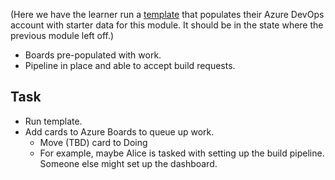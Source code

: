 (Here we have the learner run a [template](https://azuredevopsdemogenerator.azurewebsites.net/) that populates their Azure DevOps account with starter data for this module. It should be in the state where the previous module left off.)

* Boards pre-populated with work.
* Pipeline in place and able to accept build requests.

## Task

- Run template.
- Add cards to Azure Boards to queue up work.
    - Move (TBD) card to Doing
    - For example, maybe Alice is tasked with setting up the build pipeline. Someone else might set up the dashboard.


<!-- I'm not sure what to do with this unit. -->